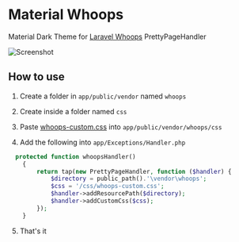 # Material Whoops
Material Dark Theme for [Laravel Whoops](https://github.com/filp/whoops) PrettyPageHandler

![Screenshot](https://github.com/CharlieEtienne/material-whoops/blob/master/screenshot.png)

## How to use

1. Create a folder in `app/public/vendor` named `whoops`

2. Create inside a folder named `css`

3. Paste [whoops-custom.css]() into `app/public/vendor/whoops/css`

4. Add the following into `app/Exceptions/Handler.php`

```php
  protected function whoopsHandler()
    {
        return tap(new PrettyPageHandler, function ($handler) {
            $directory = public_path().'\vendor\whoops';
            $css = '/css/whoops-custom.css';
            $handler->addResourcePath($directory);
            $handler->addCustomCss($css);
        });
    }
```

5. That's it
